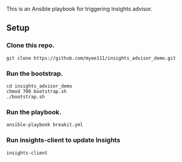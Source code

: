 This is an Ansible playbook for triggering Insights advisor.

## Setup
### Clone this repo.

```
git clone https://github.com/myee111/insights_advisor_demo.git
```
### Run the bootstrap.

```
cd insights_advisor_demo
chmod 700 bootstrap.sh
./bootstrap.sh
```

### Run the playbook.

```
ansible-playbook breakit.yml
```

### Run insights-client to update Insights

```
insights-client
```